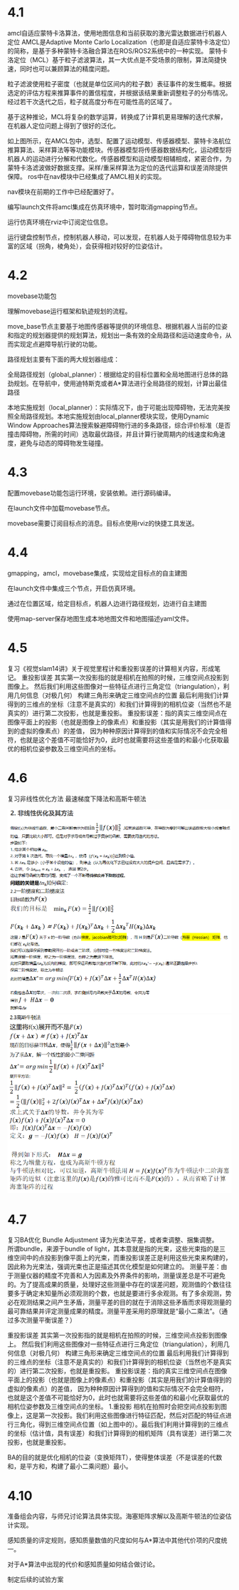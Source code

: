 # 4.1
amcl自适应蒙特卡洛算法，使用地图信息和当前获取的激光雷达数据进行机器人定位
AMCL是Adaptive Monte Carlo Localization（也即是自适应蒙特卡洛定位）的简称，是基于多种蒙特卡洛融合算法在ROS/ROS2系统中的一种实现。
蒙特卡洛定位（MCL）基于粒子滤波算法，其一大优点是不受场景的限制，算法简捷快速，同时也可以兼顾算法的精度问题。

粒子滤波使用粒子密度（也就是单位区间内的粒子数）表征事件的发生概率。根据选定的评估方程来推算事件的置信程度，并根据该结果重新调整粒子的分布情况。经过若干次迭代之后，粒子就高度分布在可能性高的区域了。

基于这种推论，MCL将复杂的数学运算，转换成了计算机更易理解的迭代求解，在机器人定位问题上得到了很好的泛化。

如上图所示，在AMCL包中，选型、配置了运动模型、传感器模型、蒙特卡洛航位推算算法、采样算法等等功能模块。传感器模型将传感器数据结构化，运动模型将机器人的运动进行分解和代数化。传感器模型和运动模型相辅相成，紧密合作，为蒙特卡洛滤波做好数据支撑。采样/重采样算法为定位的迭代运算和误差消除提供保障。
ros中在nav模块中已经集成了AMCL相关的实现。

nav模块在前期的工作中已经配置好了。

编写launch文件将amcl集成在仿真环境中，暂时取消gmapping节点。

运行仿真环境在rviz中订阅定位信息。

运行键盘控制节点，控制机器人移动，可以发现，在机器人处于障碍物信息较为丰富的区域（拐角，棱角处），会获得相对较好的位姿估计。

# 4.2

movebase功能包

理解movebase运行框架和轨迹规划的流程。

move_base节点主要基于地图传感器等提供的环境信息、根据机器人当前的位姿和指定的规划器提供的规划算法，规划出一条有效的全局路径和运动速度命令，从而实现定点避障导航行驶的功能。

路径规划主要有下面的两大规划器组成：

全局路径规划（global_planner）：根据给定的目标位置和全局地图进行总体的路劲规划。在导航中，使用迪特斯克或者A*算法进行全局路径的规划，计算出最佳路径

本地实施规划（local_planner）：实际情况下，由于可能出现障碍物，无法完美按照全局路径规划。本地实施规划由local_planner模块实现，使用Dynamic Window Approaches算法搜索躲避障碍物行进的多条路径，综合评价标准（是否撞击障碍物，所需的时间）选取最优路径，并且计算行驶周期内的线速度和角速度，避免与动态的障碍物发生碰撞。

# 4.3

配置movebase功能包运行环境，安装依赖。进行源码编译。

在launch文件中加载movebase节点。

movebase需要订阅目标点的消息。目标点使用rviz的快捷工具发送。

# 4.4
gmapping，amcl，movebase集成，实现给定目标点的自主建图

在launch文件中集成三个节点，开启仿真环境。

通过在位置区域，给定目标点，机器人边进行路径规划，边进行自主建图

使用map-server保存地图生成本地地图文件和地图描述yaml文件。

# 4.5

复习《视觉slam14讲》关于视觉里程计和重投影误差的计算相关内容，形成笔记。
重投影误差
其实第一次投影指的就是相机在拍照的时候，三维空间点投影到图像上。
然后我们利用这些图像对一些特征点进行三角定位（triangulation），利用几何信息（对极几何） 构建三角形来确定三维空间点的位置
最后利用我们计算得到的三维点的坐标（注意不是真实的）和我们计算得到的相机位姿（当然也不是真实的）进行第二次投影，也就是重投影。
重投影误差：指的真实三维空间点在图像平面上的投影（也就是图像上的像素点）和重投影（其实是用我们的计算值得到的虚拟的像素点）的差值，
因为种种原因计算得到的值和实际情况不会完全相符，也就是这个差值不可能恰好为0，此时也就需要将这些差值的和最小化获取最优的相机位姿参数及三维空间点的坐标。

# 4.6
复习非线性优化方法
最速梯度下降法和高斯牛顿法

<img src="0406-1.PNG">

<img src="0406-2.PNG">


# 4.7

复习BA优化
Bundle Adjustment
译为光束法平差，或者束调整、捆集调整。       
所谓bundle，来源于bundle of light，其本意就是指的光束，这些光束指的是三维空间中的点投影到像平面上的光束，而重投影误差正是利用这些光束来构建的，因此称为光束法，强调光束也正是描述其优化模型是如何建立的。
测量平差：由于测量仪器的精度不完善和人为因素及外界条件的影响，测量误差总是不可避免的。为了提高成果的质量，处理好这些测量中存在的误差问题，观测值的个数往往要多于确定未知量所必须观测的个数，也就是要进行多余观测。有了多余观测，势必在观测结果之间产生矛盾，测量平差的目的就在于消除这些矛盾而求得观测量的最可靠结果并评定测量成果的精度。测量平差采用的原理就是“最小二乘法”。（通过多次测量平衡误差？）

重投影误差
其实第一次投影指的就是相机在拍照的时候，三维空间点投影到图像上。
然后我们利用这些图像对一些特征点进行三角定位（triangulation），利用几何信息（对极几何） 构建三角形来确定三维空间点的位置
最后利用我们计算得到的三维点的坐标（注意不是真实的）和我们计算得到的相机位姿（当然也不是真实的）进行第二次投影，也就是重投影。
重投影误差：指的真实三维空间点在图像平面上的投影（也就是图像上的像素点）和重投影（其实是用我们的计算值得到的虚拟的像素点）的差值，
因为种种原因计算得到的值和实际情况不会完全相符，也就是这个差值不可能恰好为0，此时也就需要将这些差值的和最小化获取最优的相机位姿参数及三维空间点的坐标。
1.重投影
相机在拍照时会把空间点投影到图像上，这是第一次投影。我们利用这些图像进行特征匹配，然后对匹配的特征点进行三角化，得到三维空间点位置（如上图中的）。最后我们利用计算得到的三维点的坐标（估计值，具有误差）和我们计算得到的相机矩阵（具有误差）进行第二次投影，也就是重投影。

BA的目的就是优化相机的位姿（变换矩阵T），使得整体误差（不是误差的代数和，是平方和，构建了最小二乘问题）最小。

# 4.10

准备组会内容，与师兄讨论算法具体实现。海塞矩阵求解以及高斯牛顿法的位姿估计实现。

感知质量的评定规则，感知质量数值的尺度如何与A*算法中其他代价项的尺度统一。

对于A*算法中出现的代价和感知质量如何结合做讨论。

制定后续的试验方案


